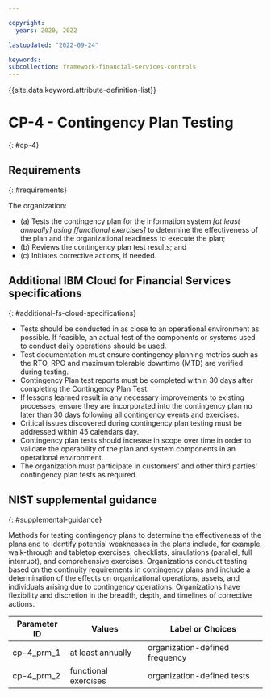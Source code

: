 ```yaml
---

copyright:
  years: 2020, 2022

lastupdated: "2022-09-24"

keywords: 
subcollection: framework-financial-services-controls
---
```


{{site.data.keyword.attribute-definition-list}}

         
# CP-4 - Contingency Plan Testing
{: #cp-4}

## Requirements
{: #requirements}

The organization:

- (a) Tests the contingency plan for the information system _[at least annually] using [functional exercises]_ to determine the effectiveness of the plan and the organizational readiness to execute the plan;
- (b) Reviews the contingency plan test results; and
- (c) Initiates corrective actions, if needed.

## Additional IBM Cloud for Financial Services specifications
{: #additional-fs-cloud-specifications}

- Tests should be conducted in as close to an operational environment as possible.  If feasible, an actual test of the components or systems used to conduct daily operations should be used.
- Test documentation must ensure contingency planning metrics such as the RTO, RPO and maximum tolerable downtime (MTD) are verified during testing.
- Contingency Plan test reports must be completed within 30 days after completing the Contingency Plan Test.
- If lessons learned result in any necessary improvements to existing processes, ensure they are incorporated into the contingency plan no later than 30 days following all contingency events and exercises.
- Critical issues discovered during contingency plan testing must be addressed within 45 calendars day.
- Contingency plan tests should increase in scope over time in order to validate the operability of the plan and system components in an operational environment.
- The organization must participate in customers&#39; and other third parties&#39; contingency plan tests as required.

## NIST supplemental guidance
{: #supplemental-guidance}

Methods for testing contingency plans to determine the effectiveness of the plans and to identify potential weaknesses in the plans include, for example, walk-through and tabletop exercises, checklists, simulations (parallel, full interrupt), and comprehensive exercises. Organizations conduct testing based on the continuity requirements in contingency plans and include a determination of the effects on organizational operations, assets, and individuals arising due to contingency operations. Organizations have flexibility and discretion in the breadth, depth, and timelines of corrective actions.

| Parameter ID | Values | Label or Choices |
|---|---|---|
| cp-4_prm_1 | at least annually | organization-defined frequency |
| cp-4_prm_2 | functional exercises | organization-defined tests |

